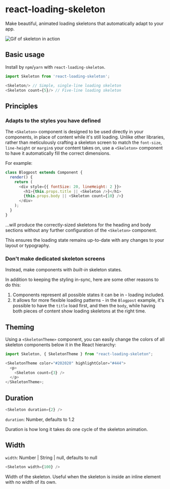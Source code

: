 # react-loading-skeleton

Make beautiful, animated loading skeletons that automatically adapt to your app.

![Gif of skeleton in action](https://media.giphy.com/media/l0Iyk4bAAjac3AU2k/giphy.gif)

## Basic usage

Install by `npm`/`yarn` with `react-loading-skeleton`.

```javascript
import Skeleton from 'react-loading-skeleton';

<Skeleton/> // Simple, single-line loading skeleton
<Skeleton count={5}/> // Five-line loading skeleton
```

## Principles

### Adapts to the styles you have defined

The `<Skeleton>` component is designed to be used directly in your components,
in place of content while it's still loading.
Unlike other libraries, rather than meticulously crafting a skeleton screen to
match the `font-size`, `line-height` or `margin`s your content takes on,
use a `<Skeleton>` component to have it automatically fill the correct dimensions.

For example:

```javascript
class Blogpost extends Component {
  render() {
    return (
      <div style={{ fontSize: 20, lineHeight: 2 }}>
        <h1>{this.props.title || <Skeleton />}</h1>
        {this.props.body || <Skeleton count={10} />}
      </div>
    );
  }
}
```

...will produce the correctly-sized skeletons for the heading and body sections
without any further configuration of the `<Skeleton>` component.

This ensures the loading state remains up-to-date with any changes
to your layout or typography.

### Don't make dedicated skeleton screens

Instead, make components with _built-in_ skeleton states.

In addition to keeping the styling in-sync, here are some other reasons to do this:

1.  Components represent all possible states it can be in - loading included.
1.  It allows for more flexible loading patterns - in the `Blogpost` example, it's possible to have the `title` load first, and then the `body`, while having both pieces of content show loading skeletons at the right time.

## Theming

Using a `<SkeletonTheme>` component, you can easily change the colors of all
skeleton components below it in the React hierarchy:

```javascript
import Skeleton, { SkeletonTheme } from "react-loading-skeleton";

<SkeletonTheme color="#202020" highlightColor="#444">
  <p>
    <Skeleton count={3} />
  </p>
</SkeletonTheme>;
```

## Duration

```javascript
<Skeleton duration={2} />
```

`duration`: Number, defaults to 1.2

Duration is how long it takes do one cycle of the skeleton animation.

## Width

`width`: Number | String | null, defaults to null

```javascript
<Skeleton width={100} />
```

Width of the skeleton. Useful when the skeleton is inside an inline element with
no width of its own.
